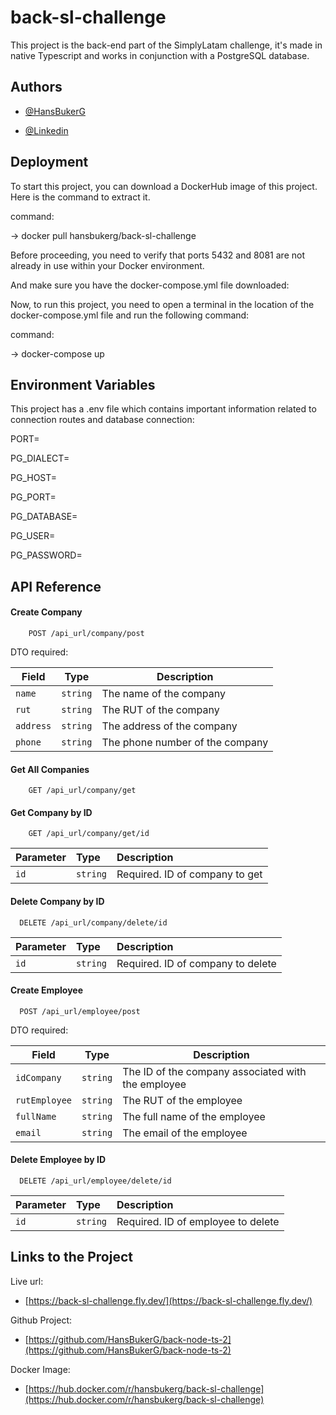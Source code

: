 
# back-sl-challenge

This project is the back-end part of the SimplyLatam challenge, it's made in native Typescript and works in conjunction with a PostgreSQL database.


## Authors

- [@HansBukerG](https://www.github.com/HansBukerG)

- [@Linkedin](https://www.linkedin.com/in/hans-buker-guti%C3%A9rrez-653696136/)


## Deployment

To start this project, you can download a DockerHub image of this project. Here is the command to extract it.

command:

-> docker pull hansbukerg/back-sl-challenge

Before proceeding, you need to verify that ports 5432 and 8081 are not already in use within your Docker environment.

And make sure you have the docker-compose.yml file downloaded:

Now, to run this project, you need to open a terminal in the location of the docker-compose.yml file and run the following command:

command:

-> docker-compose up
## Environment Variables

This project has a .env file which contains important information related to connection routes and database connection:

PORT=

PG_DIALECT=

PG_HOST=

PG_PORT=

PG_DATABASE=

PG_USER=

PG_PASSWORD=



## API Reference

#### Create Company

```http
    POST /api_url/company/post
```

DTO required:

| Field | Type | Description |
|-------|------|-------------|
| `name` | `string` | The name of the company |
| `rut` | `string` | The RUT of the company |
| `address` | `string` | The address of the company |
| `phone` | `string` | The phone number of the company |

#### Get All Companies

```http
    GET /api_url/company/get
```
#### Get Company by ID

```http
    GET /api_url/company/get/id
```

| Parameter | Type     | Description                |
| :-------- | :------- | :------------------------- |
| `id` | `string` | Required. ID of company to get |

#### Delete Company by ID

```http
  DELETE /api_url/company/delete/id
```

| Parameter | Type     | Description                       |
| :-------- | :------- | :-------------------------------- |
| `id`      | `string` | Required. ID of company to delete |

#### Create Employee

```http
  POST /api_url/employee/post
```
DTO required:

| Field | Type | Description |
|-------|------|-------------|
| `idCompany` | `string` | The ID of the company associated with the employee |
| `rutEmployee` | `string` | The RUT of the employee |
| `fullName` | `string` | The full name of the employee |
| `email` | `string` | The email of the employee |

#### Delete Employee by ID

```http
  DELETE /api_url/employee/delete/id
```

| Parameter | Type     | Description                       |
| :-------- | :------- | :-------------------------------- |
| `id`      | `string` | Required. ID of employee to delete |






## Links to the Project
 Live url:

  - [https://back-sl-challenge.fly.dev/](https://back-sl-challenge.fly.dev/)

Github Project:
 - [https://github.com/HansBukerG/back-node-ts-2](https://github.com/HansBukerG/back-node-ts-2)

Docker Image:

 - [https://hub.docker.com/r/hansbukerg/back-sl-challenge](https://hub.docker.com/r/hansbukerg/back-sl-challenge)

 


